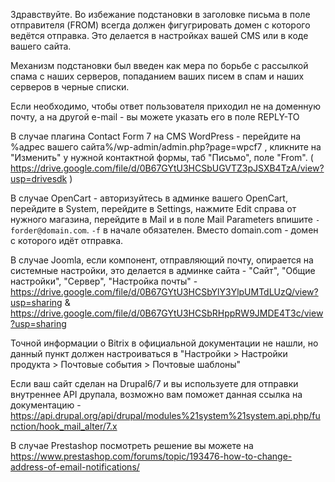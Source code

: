 Здравствуйте. Во избежание подстановки в заголовке письма в поле отправителя (FROM) всегда должен фигугрировать домен с которого ведётся отправка. Это делается в настройках вашей CMS или в коде вашего сайта. 

Механизм подстановки был введен как мера по борьбе с рассылкой спама с наших серверов, попаданием ваших писем в спам и наших серверов в черные списки. 

Если необходимо, чтобы ответ пользователя приходил не на доменную почту, а на другой e-mail - вы можете указать его в поле REPLY-TO

В случае плагина Contact Form 7 на CMS WordPress - перейдите на %адрес вашего сайта%/wp-admin/admin.php?page=wpcf7 , кликните на "Изменить" у нужной контактной формы, таб "Письмо", поле "From". ( https://drive.google.com/file/d/0B67GYtU3HCSbUGVTZ3pJSXB4TzA/view?usp=drivesdk )

В случае OpenCart - авторизуйтесь в админке вашего OpenCart, перейдите в System, перейдите в Settings, нажмите Edit справа от нужного магазина, перейдите в Mail и в поле Mail Parameters впишите `-forder@domain.com`. `-f` в начале обязателен. Вместо domain.com - домен с которого идёт отправка.

В случае Joomla, если компонент, отправляющий почту, опирается на системные настройки, это делается в админке сайта - "Сайт", "Общие настройки", "Сервер", "Настройка почты" - https://drive.google.com/file/d/0B67GYtU3HCSbYlY3YlpUMTdLUzQ/view?usp=sharing & https://drive.google.com/file/d/0B67GYtU3HCSbRHppRW9JMDE4T3c/view?usp=sharing

Точной информации о Bitrix в официальной документации не нашли, но данный пункт должен настроиваться в "Настройки > Настройки продукта > Почтовые события > Почтовые шаблоны"

Если ваш сайт сделан на Drupal6/7 и вы используете для отправки внутреннее API друпала, возможно вам поможет данная ссылка на документацию - https://api.drupal.org/api/drupal/modules%21system%21system.api.php/function/hook_mail_alter/7.x

В случае Prestashop посмотреть решение вы можете на https://www.prestashop.com/forums/topic/193476-how-to-change-address-of-email-notifications/
